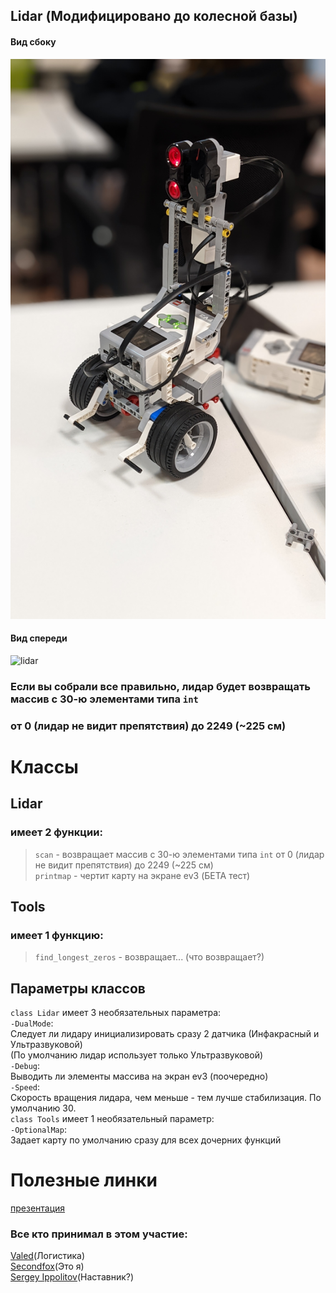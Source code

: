 ## Lidar (Модифицировано до колесной базы)
#### Вид сбоку

![lidar](https://github.com/PersifoX/lidar/blob/main/accb443b-1708-4169-b9df-2b96852cc43a.jfif)

#### Вид спереди

![lidar](https://drive.google.com/file/d/1ZFobRuzp5E70ObsOIvftHbtQ8LKzM_KX/preview)

### Если вы собрали все правильно, лидар будет возвращать массив с 30-ю элементами типа <code>int</code>
### от 0 (лидар не видит препятствия) до 2249 (~225 см) <br>

Классы
======

## Lidar
### имеет 2 функции:
> <code>scan</code> - возвращает массив с 30-ю элементами типа <code>int</code> от 0 (лидар не видит препятствия) до 2249 (~225 см) <br>
> <code>printmap</code> - чертит карту на экране ev3 (БЕТА тест)

## Tools
### имеет 1 функцию:
> <code>find_longest_zeros</code> - возвращает... (что возвращает?)

Параметры классов
-----------------

<code>class Lidar</code> имеет 3 необязательных параметра:<br>
    <code>-DualMode</code>:<br>
        Следует ли лидару инициализировать сразу 2 датчика (Инфакрасный и Ультразвуковой)<br>
        (По умолчанию лидар использует только Ультразвуковой)<br>
    <code>-Debug</code>:<br>
        Выводить ли элементы массива на экран ev3 (поочередно)<br>
    <code>-Speed</code>:<br>
        Скорость вращения лидара, чем меньше - тем лучше стабилизация. По умолчанию 30.<br>
<code>class Tools</code> имеет 1 необязательный параметр:<br>
    <code>-OptionalMap</code>:<br>
        Задает карту по умолчанию сразу для всех дочерних функций<br>
     
     
Полезные линки
==============
[презентация](#)

### Все кто принимал в этом участие:
[Valed](#)(Логистика)<br>
[Secondfox](https://persifox.space/)(Это я)<br>
[Sergey Ippolitov](https://github.com/i-sergh)(Наставник?)
